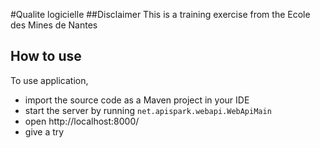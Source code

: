 #Qualite logicielle
##Disclaimer
This is a training exercise from the Ecole des Mines de Nantes

## How to use
To use application, 
- import the source code as a Maven project in your IDE
- start the server by running `net.apispark.webapi.WebApiMain` 
- open http://localhost:8000/
- give a try
